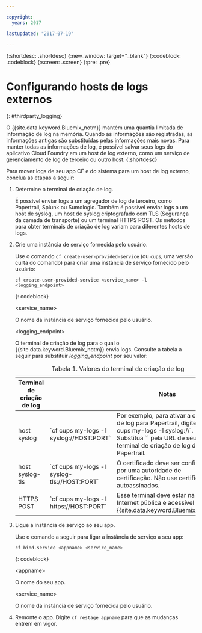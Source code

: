 ```yaml
---

copyright:
  years: 2017

lastupdated: "2017-07-19"

---
```



{:shortdesc: .shortdesc}
{:new_window: target="_blank"}
{:codeblock: .codeblock}
{:screen: .screen}
{:pre: .pre}


# Configurando hosts de logs externos
{: #thirdparty_logging}

O {{site.data.keyword.Bluemix_notm}} mantém
uma quantia limitada de informação de log na memória. Quando as informações são
registradas, as informações antigas são substituídas pelas informações mais novas. Para manter todas as
informações de log, é possível salvar seus logs do aplicativo Cloud Foundry em um host de log externo, como um
serviço de gerenciamento de log de terceiro ou outro host.
{:shortdesc}

Para mover logs de seu app CF e do sistema para um host de log externo, conclua as etapas a seguir:

  1. Determine o terminal de criação de log.

	 É possível enviar logs a um agregador de log de terceiro, como Papertrail, Splunk ou Sumologic. Também é possível enviar logs a um host de syslog, um host de syslog criptografado com TLS (Segurança da camada de transporte) ou um terminal HTTPS POST. Os métodos para obter terminais de criação de log variam para diferentes hosts de logs.

  2. Crie uma instância de serviço fornecida pelo usuário.

	 Use o comando `cf create-user-provided-service` (ou `cups`, uma versão curta do comando) para criar uma instância de serviço fornecido pelo
usuário:
	 
	 ```
	 cf create-user-provided-service <service_name> -l <logging_endpoint>
	 ```
	 {: codeblock}
	 
	 &lt;service_name&gt;

	 O nome da instância de serviço fornecida pelo usuário.

	 &lt;logging_endpoint&gt;

	 O terminal de criação de log para o qual o {{site.data.keyword.Bluemix_notm}} envia logs. Consulte a tabela a seguir para substituir *logging_endpoint* por seu valor:

	 <table>
	 <caption>Tabela 1. Valores do terminal de criação de log</caption>
     <thead>
     <tr>
     <th>Terminal de criação de log</th>
     <th></th>
	 <th>Notas</th>
     </tr>
     </thead>
     <tbody>
     <tr>
     <td>host syslog</td>
     <td>`cf cups my-logs -l syslog://HOST:PORT`</td>
	 <td>Por exemplo, para ativar a criação de log para Papertrail, digite `cf cups my-logs -l syslog://<papertrail-url>`. Substitua `<papertrail-url>` pela URL de seu terminal de criação de log do Papertrail.</td>
     </tr>
	 <tr>
     <td>host syslog-tls</td>
     <td>`cf cups my-logs -l syslog-tls://HOST:PORT`</td>
	 <td>O certificado deve ser confiável por uma autoridade de certificação. Não use certificados autoassinados.</td>
     </tr>
	 <tr>
     <td>HTTPS POST</td>
     <td>`cf cups my-logs -l https://HOST:PORT`</td>
	 <td>Esse terminal deve estar na Internet pública e acessível pelo {{site.data.keyword.Bluemix_notm}}</td>
     </tr>
     </tbody>
     </table>
  3. Ligue a instância de serviço ao seu app.

	 Use o comando a seguir para ligar a instância de serviço a seu app:

	 ```
	 cf bind-service <appname> <service_name>
	 ```
	 {: codeblock}
	 
	 &lt;appname&gt;

	 O nome do seu app.

	 &lt;service_name&gt;

	 O nome da instância de serviço fornecida pelo usuário.

  4. Remonte o app.
     Digite `cf restage appname` para que as mudanças entrem em vigor.

